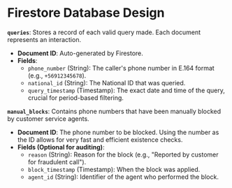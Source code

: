 # Firestore Database Design

**`queries`**: Stores a record of each valid query made. Each document represents an interaction.
*   **Document ID**: Auto-generated by Firestore.
*   **Fields**:
    *   `phone_number` (String): The caller's phone number in E.164 format (e.g., `+56912345678`).
    *   `national_id` (String): The National ID that was queried.
    *   `query_timestamp` (Timestamp): The exact date and time of the query, crucial for period-based filtering.

**`manual_blocks`**: Contains phone numbers that have been manually blocked by customer service agents.
*   **Document ID**: The phone number to be blocked. Using the number as the ID allows for very fast and efficient existence checks.
*   **Fields (Optional for auditing)**:
    *   `reason` (String): Reason for the block (e.g., "Reported by customer for fraudulent call").
    *   `block_timestamp` (Timestamp): When the block was applied.
    *   `agent_id` (String): Identifier of the agent who performed the block.

